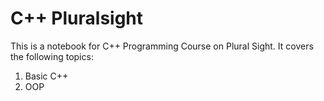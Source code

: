 # C++ Pluralsight

This is a notebook for C++ Programming Course on Plural Sight. It covers the following topics:
1. Basic C++
2. OOP
